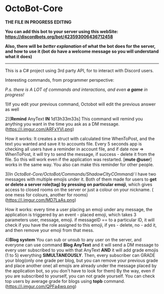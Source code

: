 # OctoBot-Core
**THE FILE IN PROGRESS EDITING**

**You can add this bot to your server using this webSite: https://discordbots.org/bot/423593006436712458**

**Also, there will be _better explanation_ of what the bot does for the server, and how to use it (bot do have a welcome message so you will understand what it does)**



-------------------------------------------------------------------------------------------------------------------


This is a C# project using 3rd party API, for to interact with Discord users. 

Interesting commands, from programmer perspective:

*P.s. there is A LOT of commands and interactions, and even **a game** in progress!*

1)If you edit your previous command, Octobot will edit the previous answer as well

2)[**Remind** AnyText **IN** 1d13h33m33s] This command will remind you anything you want in the time you ask as a DM message. (https://i.imgur.com/ARFxYVl.png)

How it works: It creates a struct with calculated time WhenToPost, and the text you wanted and save it to accounts file. Every 5 seconds app is checking all users have a reminder in account file, and if date now => WhenToPost, it will try to send the message, if success - delete it from the file. So this will work even if the application was restarted. [**mute @user**] works in the same way. You also can make this reminder for other people.

3)In *OctoBot-Core/OctoBot/Commands/ShadowCItyCOmmand/* I have two messages with multiple emojis under it. Both of them made for users to **get or delete a server role(tag) by pressing on particular emoji**, which gives access to closed rooms on the server or just a colour on your nickname. ( one mess for colours, another for rooms) (https://i.imgur.com/MD7LaAs.png)

How it works: every time a user placing an emoji under any message, the application is triggered by an event - placed emoji, which takes 3 parameters user, message, emoji. if messageID == to a particular ID, it will check if you have the role assigned to this emoji, if yes - delete, no - add it, and then remove your emoji from that mess. 

4)**Blog system** You can sub or unsub to any user on the server, and everyone can use command **Blog AnyText** and it will send a DM message to every user subscribed to you with that AnyText **AND** it will add grade emojis (1 to 5) everything **SIMULTANEOUSLY**. Then, every subscriber can GRADE your blog(only one grade per blog, but you can remove your previous grade and place another one( all emojis are already under the message placed by the application bot, so you don't have to look for them) By the way, even if you are subscribed to yourself, you can not grade yourself. You can check top users by average grade for blogs using **topb** command. (https://i.imgur.com/QPFa4wq.png)
